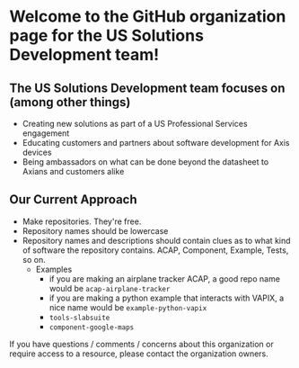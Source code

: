 # Welcome to the GitHub organization page for the US Solutions Development team!

## The US Solutions Development team focuses on (among other things)
* Creating new solutions as part of a US Professional Services engagement
* Educating customers and partners about software development for Axis devices
* Being ambassadors on what can be done beyond the datasheet to Axians and customers alike

## Our Current Approach
* Make repositories.  They're free.
* Repository names should be lowercase
* Repository names and descriptions should contain clues as to what kind of software the repository contains.  ACAP, Component, Example, Tests, so on.
  * Examples
    * if you are making an airplane tracker ACAP, a good repo name would be ```acap-airplane-tracker```
    * if you are making a python example that interacts with VAPIX, a nice name would be ```example-python-vapix```
    * ```tools-slabsuite```
    * ```component-google-maps```


If you have questions / comments / concerns about this organization or require access to a resource, please contact the organization owners.
